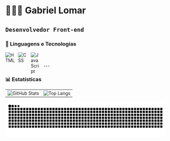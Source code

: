 # 👩🏻‍💻 Gabriel Lomar

**`Desenvolvedor Front-end`**
---
### 🤖 Linguagens e Tecnologias
<img 
    align="left" 
    alt="HTML"
    title="HTML" 
    width="30px" 
    style="padding-right: 10px;" 
    src="https://cdn.jsdelivr.net/gh/devicons/devicon@latest/icons/html5/html5-original.svg" 
/>
<img 
    align="left" 
    alt="CSS" 
    title="CSS"
    width="30px" 
    style="padding-right: 10px;" 
    src="https://cdn.jsdelivr.net/gh/devicons/devicon@latest/icons/css3/css3-original.svg" 
/>
<img 
    align="left" 
    alt="JavaScript" 
    title="JavaScript"
    width="30px" 
    style="padding-right: 10px;" 
    src="https://cdn.jsdelivr.net/gh/devicons/devicon@latest/icons/javascript/javascript-original.svg" 
/>

<br/>
<br/>
---

### 📊 Estatísticas
<table>
  <tr>
    <td>
      <img 
        alt="GitHub Stats" 
        height="200" 
        src="https://github-readme-stats.vercel.app/api?username=GabrielLomar&show_icons=true&theme=tokyonight&include_all_commits=true&locale=pt-br" 
      />
    </td>
    <td>
      <img 
        alt="Top Langs" 
        height="200" 
        src="https://github-readme-stats.vercel.app/api/top-langs/?username=GabrielLomar&theme=tokyonight&layout=compact&custom_title=Tecnologias&langs_count=9" 
      />
    </td>
  </tr>
</table>
</div>

<picture align="center">
  <source media="(prefers-color-scheme: dark)" srcset="https://raw.githubusercontent.com/GabrielLomar/GabrielLomar/output/github-contribution-grid-snake-dark.svg">
  <source media="(prefers-color-scheme: light)" srcset="https://raw.githubusercontent.com/GabrielLomar/GabrielLomar/output/github-contribution-grid-snake-dark.svg">
  <img align="center" alt="github contribution grid snake animation" src="https://raw.githubusercontent.com/GabrielLomar/GabrielLomar/output/github-contribution-grid-snake.svg">
</picture>
